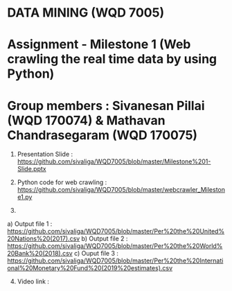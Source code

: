 # DATA MINING (WQD 7005)
# Assignment - Milestone 1 (Web crawling the real time data by using Python)
# Group members : Sivanesan Pillai (WQD 170074) & Mathavan Chandrasegaram (WQD 170075)

1) Presentation Slide : https://github.com/sivaliga/WQD7005/blob/master/Milestone%201-Slide.pptx

2) Python code for web crawling : https://github.com/sivaliga/WQD7005/blob/master/webcrawler_Milestone1.py

3) 
a) Output file 1 :  https://github.com/sivaliga/WQD7005/blob/master/Per%20the%20United%20Nations%20(2017).csv
b) Output file 2 : https://github.com/sivaliga/WQD7005/blob/master/Per%20the%20World%20Bank%20(2018).csv
c) Ouput file 3 :  https://github.com/sivaliga/WQD7005/blob/master/Per%20the%20International%20Monetary%20Fund%20(2019%20estimates).csv

4) Video link : 
